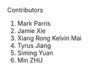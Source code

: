 Contributors

1. Mark Parris
2. Jamie Xie
3. Xiang Rong Kelvin Mai
4. Tyrus Jiang
5. Siming Yuan
6. Min ZHU
